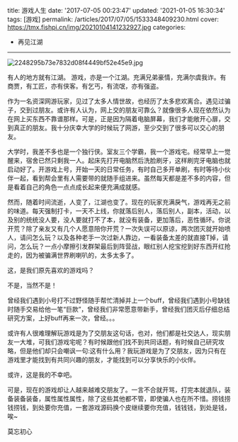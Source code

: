 title: 游戏人生
date: '2017-07-05 00:23:47'
updated: '2021-01-05 16:30:34'
tags: [游戏]
permalink: /articles/2017/07/05/1533348409230.html
cover: https://tmx.fishpi.cn/img/20210104141232927.jpg
categories: 
- 再见江湖
---
![2248295b73e7832d08f4449bf52e45e9.jpg](https://tmx.fishpi.cn/img/20210104141232927.jpg)

有人的地方就有江湖。
游戏，亦是一个江湖。充满兄弟豪情，充满尔虞我诈。有商贾，有工匠，亦有侠客。有乞丐，有流氓，亦有强盗。

作为一名资深网游玩家，见过了太多人情世故，也经历了太多悲欢离合。遇见过骗子，交到过朋友。或许有人认为，网上交的朋友可靠么？就像很多人现在依然认为在网上买东西不靠谱那样。可是，正是因为隔着电脑屏幕，我们才能敞开心扉，交到真正的朋友。我十分庆幸大学的时候玩了网游，至少交到了很多可以交心的朋友。

<!--more-->

大学时，我差不多也是一个独行侠。室友三个学霸，我一个游戏宅。经常早上一觉醒来，宿舍已然只剩我一人。起床先打开电脑然后洗脸刷牙，这样刷完牙电脑也就启动好了。开游戏上号，开始一天的日常任务，有时自己多开单刷，有时等待小伙伴一起，看到帮会里有人需要带的就随手组进来。虽然每天都是差不多的内容，但是看着自己的角色一点点成长起来便充满成就感。

然而，随着时间流逝，人变了，江湖也变了。现在的玩家充满戾气，游戏再无之前的味道。每天强制打卡，一天不上线，你就落后别人，落后别人，副本，活动，以及别的统统没人要，没人要就打不了本，就没有装备，更加落后，恶性循环。你说开荒？除了亲友又有几个人愿意陪你开荒？一次失误可以原谅，两次团灭就开始喷人，请问怎么玩？以及各种老手一次过新人靠边，一看装备太差的就直接T掉，请问，怎么玩？一点小摩擦引发群架最后到阵营战，眼红别人挖宝挖到好东西开红抢走的，因为被骗满世界刷喇叭的，太多太多了。

这，是我们原先喜欢的游戏吗？

不是，当然不是！

曾经我们遇到小号打不过野怪随手帮忙清掉并上一个buff，曾经我们遇到小号缺钱时随手交易给他一笔“巨款”，曾经我们非常愿意带新手，曾经我们团灭后仔细总结研究方案，上好buff再来一次，曾经。。。

或许有人很难理解玩游戏是为了交朋友这句话，也对，他们都是社交达人，现实朋友一大堆，可我们游戏宅呢？有时候跟他们找不到共同话题，有时候自己研究攻略，但是他们却只会嘲讽一句:这有什么用？我玩游戏是为了交朋友，因为只有在游戏里才能找到有共同兴趣的朋友，才能找到可以分享快乐的小伙伴。

或许，这是我的不幸吧。

可是，现在的游戏却让人越来越难交朋友了。一言不合就开骂，打完本就退队，装备装备装备，属性属性属性，除了这些其他都不管，即使骗人也在所不惜。捞钱捞钱捞钱，到处要你充值，一套游戏源码换个皮继续要你充值，钱钱钱，到处是钱，唉~

莫忘初心

